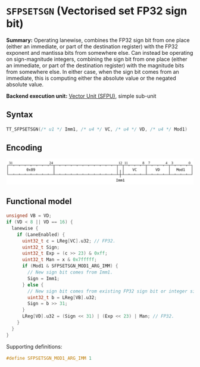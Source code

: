 # `SFPSETSGN` (Vectorised set FP32 sign bit)

**Summary:** Operating lanewise, combines the FP32 sign bit from one place (either an immediate, or part of the destination register) with the FP32 exponent and mantissa bits from somewhere else. Can instead be operating on sign-magnitude integers, combining the sign bit from one place (either an immediate, or part of the destination register) with the magnitude bits from somewhere else. In either case, when the sign bit comes from an immediate, this is computing either the absolute value or the negated absolute value.

**Backend execution unit:** [Vector Unit (SFPU)](VectorUnit.md), simple sub-unit

## Syntax

```c
TT_SFPSETSGN(/* u1 */ Imm1, /* u4 */ VC, /* u4 */ VD, /* u4 */ Mod1)
```

## Encoding

![](../../../Diagrams/Out/Bits32_SFPSETSGN.svg)

## Functional model

```c
unsigned VB = VD;
if (VD < 8 || VD == 16) {
  lanewise {
    if (LaneEnabled) {
      uint32_t c = LReg[VC].u32; // FP32.
      uint32_t Sign;
      uint32_t Exp = (c >> 23) & 0xff;
      uint32_t Man = x & 0x7fffff;
      if (Mod1 & SFPSETSGN_MOD1_ARG_IMM) {
        // New sign bit comes from Imm1.
        Sign = Imm1;
      } else {
        // New sign bit comes from existing FP32 sign bit or integer sign bit.
        uint32_t b = LReg[VB].u32;
        Sign = b >> 31;
      }
      LReg[VD].u32 = (Sign << 31) | (Exp << 23) | Man; // FP32.
    }
  }
}
```

Supporting definitions:
```c
#define SFPSETSGN_MOD1_ARG_IMM 1
```
